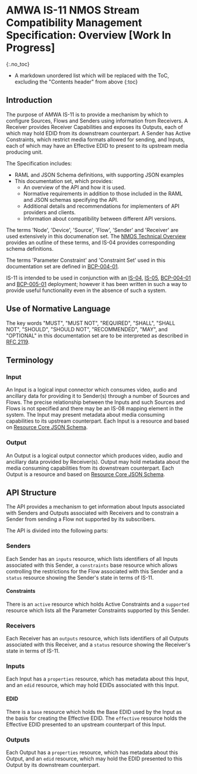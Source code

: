 # AMWA IS-11 NMOS Stream Compatibility Management Specification: Overview \[Work In Progress\]
{:.no_toc}

* A markdown unordered list which will be replaced with the ToC, excluding the "Contents header" from above
{:toc}

<!-- _(c) AMWA 2017, CC Attribution-NoDerivatives 4.0 International (CC BY-ND 4.0)_  -->

## Introduction

The purpose of AMWA IS-11 is to provide a mechanism by which to configure Sources, Flows and Senders using information from Receivers. A Receiver provides Receiver Capabilities and exposes its Outputs, each of which may hold EDID from its downstream counterpart. A Sender has Active Constraints, which restrict media formats allowed for sending, and Inputs, each of which may have an Effective EDID to present to its upstream media producing unit.

The Specification includes:

- RAML and JSON Schema definitions, with supporting JSON examples
- This documentation set, which provides:
  - An overview of the API and how it is used.
  - Normative requirements in addition to those included in the RAML and JSON schemas specifying the API.
  - Additional details and recommendations for implementers of API providers and clients.
  - Information about compatibility between different API versions.

The terms 'Node', 'Device', 'Source', 'Flow', 'Sender' and 'Receiver' are used extensively in this documenation set. The [NMOS Technical Overview](https://specs.amwa.tv/nmos/main/docs/2.0._Technical_Overview.html) provides an outline of these terms, and IS-04 provides corresponding schema definitions.

The terms 'Parameter Constraint' and 'Constraint Set' used in this documentation set are defined in [BCP-004-01][BCP-004-01].

IS-11 is intended to be used in conjunction with an [IS-04][IS-04], [IS-05][IS-05], [BCP-004-01][BCP-004-01] and [BCP-005-01][BCP-005-01] deployment; however it has been written in such a way to provide useful functionality even in the absence of such a system.

## Use of Normative Language

The key words "MUST", "MUST NOT", "REQUIRED", "SHALL", "SHALL NOT", "SHOULD", "SHOULD NOT", "RECOMMENDED", "MAY",
and "OPTIONAL" in this documentation set are to be interpreted as described in [RFC 2119][RFC-2119].

## Terminology

### Input

An Input is a logical input connector which consumes video, audio and ancillary data for providing it to Sender(s) through a number of Sources and Flows. The precise relationship between the Inputs and such Sources and Flows is not specified and there may be an IS-08 mapping element in the system. The Input may present metadata about media consuming capabilities to its upstream counterpart. Each Input is a resource and based on [Resource Core JSON Schema][Resource-Core-Schema].

### Output

An Output is a logical output connector which produces video, audio and ancillary data provided by Receiver(s). Output may hold metadata about the media consuming capabilities from its downstream counterpart. Each Output is a resource and based on [Resource Core JSON Schema][Resource-Core-Schema].

## API Structure

The API provides a mechanism to get information about Inputs associated with Senders and Outputs associated with Receivers and to constrain a Sender from sending a Flow not supported by its subscribers.

The API is divided into the following parts:

### Senders

Each Sender has an `inputs` resource, which lists identifiers of all Inputs associated with this Sender, a `constraints` base resource which allows controlling the restrictions for the Flow associated with this Sender and a `status` resource showing the Sender's state in terms of IS-11.

#### Constraints

There is an `active` resource which holds Active Constraints and a `supported` resource which lists all the Parameter Constraints supported by this Sender.

### Receivers

Each Receiver has an `outputs` resource, which lists identifiers of all Outputs associated with this Receiver, and a `status` resource showing the Receiver's state in terms of IS-11.

### Inputs

Each Input has a `properties` resource, which has metadata about this Input, and an `edid` resource, which may hold EDIDs associated with this Input.

#### EDID

There is a `base` resource which holds the Base EDID used by the Input as the basis for creating the Effective EDID. The `effective` resource holds the Effective EDID presented to an upstream counterpart of this Input.

### Outputs

Each Output has a `properties` resource, which has metadata about this Output, and an `edid` resource, which may hold the EDID presented to this Output by its downstream counterpart.

[RFC-2119]: https://tools.ietf.org/html/rfc2119 "Key words for use in RFCs"
[IS-04]: https://specs.amwa.tv/is-04 "IS-04 NMOS Discovery & Registration"
[IS-05]: https://specs.amwa.tv/is-05 "IS-05 NMOS Device Connection Management"
[BCP-004-01]: https://specs.amwa.tv/bcp-004-01 "BCP-004-01 NMOS Receiver Capabilities"
[BCP-005-01]: https://specs.amwa.tv/bcp-005-01 "BCP-005-01 NMOS Receiver Capabilities"
[Resource-Core-Schema]: https://github.com/AMWA-TV/nmos-discovery-registration/blob/v1.3.1/APIs/schemas/resource_core.json "AMWA NMOS IS-04 v1.3.x Resource Core JSON schema"
